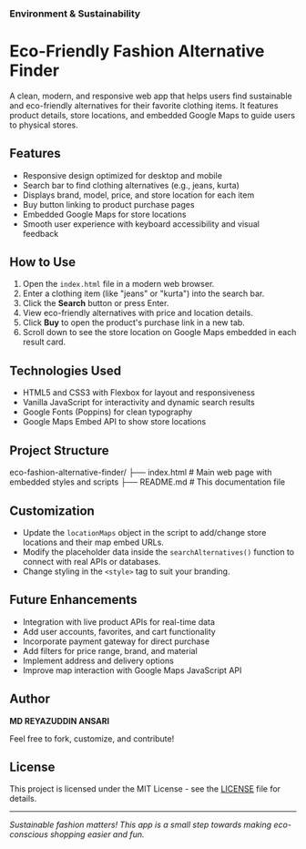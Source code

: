 ### Environment & Sustainability
# Eco-Friendly Fashion Alternative Finder

A clean, modern, and responsive web app that helps users find sustainable and eco-friendly alternatives for their favorite clothing items. It features product details, store locations, and embedded Google Maps to guide users to physical stores.

## Features

- Responsive design optimized for desktop and mobile
- Search bar to find clothing alternatives (e.g., jeans, kurta)
- Displays brand, model, price, and store location for each item
- Buy button linking to product purchase pages
- Embedded Google Maps for store locations
- Smooth user experience with keyboard accessibility and visual feedback

## How to Use

1. Open the `index.html` file in a modern web browser.
2. Enter a clothing item (like "jeans" or "kurta") into the search bar.
3. Click the **Search** button or press Enter.
4. View eco-friendly alternatives with price and location details.
5. Click **Buy** to open the product's purchase link in a new tab.
6. Scroll down to see the store location on Google Maps embedded in each result card.

## Technologies Used

- HTML5 and CSS3 with Flexbox for layout and responsiveness
- Vanilla JavaScript for interactivity and dynamic search results
- Google Fonts (Poppins) for clean typography
- Google Maps Embed API to show store locations

## Project Structure

eco-fashion-alternative-finder/
├── index.html # Main web page with embedded styles and scripts
├── README.md # This documentation file
## Customization

- Update the `locationMaps` object in the script to add/change store locations and their map embed URLs.
- Modify the placeholder data inside the `searchAlternatives()` function to connect with real APIs or databases.
- Change styling in the `<style>` tag to suit your branding.

## Future Enhancements

- Integration with live product APIs for real-time data
- Add user accounts, favorites, and cart functionality
- Incorporate payment gateway for direct purchase
- Add filters for price range, brand, and material
- Implement address and delivery options
- Improve map interaction with Google Maps JavaScript API

## Author

**MD REYAZUDDIN ANSARI**  

Feel free to fork, customize, and contribute!

## License

This project is licensed under the MIT License - see the [LICENSE](LICENSE) file for details.

---

_Sustainable fashion matters! This app is a small step towards making eco-conscious shopping easier and fun._
